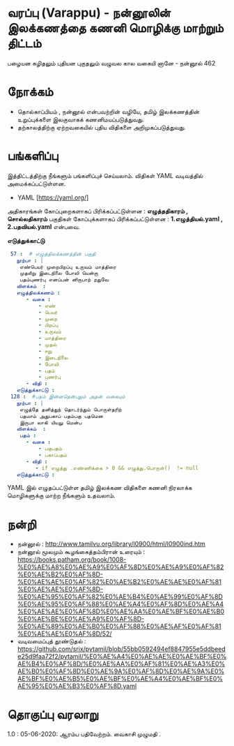 #  வரப்பு (Varappu) - நன்னூலின் இலக்கணத்தை கணனி மொழிக்கு மாற்றும் திட்டம்

பழையன கழிதலும் புதியன புகுதலும்
வழுவல கால வகையி னானே  - நன்னூல் 462

# நோக்கம்
- தொல்காப்பியம் , நன்னூல் என்பவற்றின் வழியே, தமிழ் இலக்கணத்தின் உறுப்புக்களை இலகுவாகக் கணனிமயப்படுத்துவது.
- தற்காலத்திற்கு ஏற்றவகையில் புதிய விதிகளை அறிமுகப்படுத்துவது.

# பங்களிப்பு
இத்திட்டத்திற்கு நீங்களும் பங்களிப்புச் செய்யலாம். 
விதிகள் YAML வடிவத்தில்  அமைக்கப்பட்டுள்ளன. 
- YAML [https://yaml.org/]

அதிகாரங்கள் கோப்புறைகளாகப் பிரிக்கப்பட்டுள்ளன :  **எழுத்ததிகாரம் , சொல்லதிகாரம்**
பகுதிகள் கோப்புக்களாகப் பிரிக்கப்பட்டுள்ளன  : **1.எழுத்தியல்.yaml , 2.பதவியல்.yaml** என்பவை. 


**எடுத்துக்காட்டு**
```yaml
 57 :  # எழுத்திலக்கணத்தின் பகுதி
   நூற்பா : | 
    எண்பெயர் முறைபிறப்பு உருவம் மாத்திரை
    முதலீறு இடைநிலை போலி யென்றா
    பதம்புணர்பு எனப்பன் னிருபாற் றதுவே
   விளக்கம்  : 
   எழுத்திலக்கணம் : 
      - வகை : 
          - எண்
          - பெயர்
          - முறை
          - பிறப்பு
          - உருவம்
          - மாத்திரை
          - முதல்
          - ஈறு
          - இடைநிலை
          - போலி
          - பதம்
          - புணர்பு 
      - விதி : 
   எடுத்துக்காட்டு : 	
 128 :  #பதம் இன்னதென்பதும் அதன் வகையும்
   நூற்பா : | 
    எழுத்தே தனித்துந் தொடர்ந்தும் பொருள்தரிற்
    பதமாம் அதுபகாப் பதம்பகு பதமென
    இருபா லாகி யியலு மென்ப
   விளக்கம்  : 
    பதம் :
      - வகை : 
          - பகுபதம்
          - பகாப்பதம்
      - விதி :  
         - if எழுத்து .எண்ணிக்கை > 0 && எழுத்து.பொருள்()  != null
   எடுத்துக்காட்டு :    
```

YAML இல் எழுதப்பட்டுள்ள தமிழ் இலக்கண விதிகளை கணனி நிரலாக்க மொழிகளுக்கு மாற்ற நீங்களும் உதவலாம்.


# நன்றி
- நன்னூல்  :  http://www.tamilvu.org/library/l0900/html/l0900ind.htm
- நன்னூல் மூலமும் கூழங்கைத்தம்பிரான் உரையும் :   https://books.patham.org/book/1008-%E0%AE%A8%E0%AE%A9%E0%AF%8D%E0%AE%A9%E0%AF%82%E0%AE%B2%E0%AF%8D-%E0%AE%AE%E0%AF%82%E0%AE%B2%E0%AE%AE%E0%AF%81%E0%AE%AE%E0%AF%8D-%E0%AE%95%E0%AF%82%E0%AE%B4%E0%AE%99%E0%AF%8D%E0%AE%95%E0%AF%88%E0%AE%A4%E0%AF%8D%E0%AE%A4%E0%AE%AE%E0%AF%8D%E0%AE%AA%E0%AE%BF%E0%AE%B0%E0%AE%BE%E0%AE%A9%E0%AF%8D-%E0%AE%89%E0%AE%B0%E0%AF%88%E0%AE%AF%E0%AF%81%E0%AE%AE%E0%AF%8D/52/
- வடிவமைப்புத் தூண்டுதல் :  https://github.com/srix/pytamil/blob/55bb0592494ef8847955e5ddbeede25d9faa72f2/pytamil/%E0%AE%A4%E0%AE%AE%E0%AE%BF%E0%AE%B4%E0%AF%8D/%E0%AE%AA%E0%AF%81%E0%AE%A3%E0%AE%B0%E0%AF%8D%E0%AE%9A%E0%AF%8D%E0%AE%9A%E0%AE%BF%E0%AE%B5%E0%AE%BF%E0%AE%A4%E0%AE%BF%E0%AE%95%E0%AE%B3%E0%AF%8D.yaml


# தொகுப்பு வரலாறு
1.0 : 05-06-2020:  ஆரம்ப பதிவேற்றம். வைகாசி முழுமதி .



